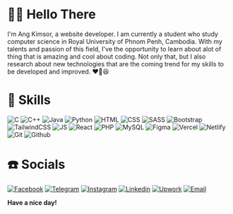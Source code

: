 # 👋🏻 Hello There

I'm Ang Kimsor, a website developer. I am currently a student who study computer science in Royal University of Phnom Penh, Cambodia. With my talents and passion of this field, I've the opportunity to learn about alot of thing that is amazing and cool about coding. Not only that, but I also research about new technologies that are the coming trend for my skills to be developed and improved. ❤️‍🔥😆

# 📖 Skills
![C]
![C++]
![Java]
![Python]
![HTML]
![CSS]
![SASS]
![Bootstrap]
![TailwindCSS]
![JS]
![React]
![PHP]
![MySQL]
![Figma]
![Vercel]
![Netlify]
![Git]
![Github]
<!--
![Angular]
![TypeScript]
![Next]
![Node]
![Express]
![Laravel]-->

# ☎️ Socials
[![Facebook][Facebook]](https://www.facebook.com/share/17618FLYKg/?mibextid=wwXIfr)
[![Telegram][Telegram]](https://t.me/Thirtieth_October)
[![Instagram][Instagram]](https://www.instagram.com/scorpio_thirtieth?igsh=MWFmendhemswdjV6MA%3D%3D&utm_source=qr)
[![Linkedin][Linkedin]](https://www.linkedin.com/me?trk=p_mwlite_feed-secondary_nav)
[![Upwork][Upwork]](https://www.upwork.com/freelancers/~0133b1ba089ed8cd3b)
[![Email][Email]](mailto:angkimsor@gmail.com)

**Have a nice day!**

[C]: https://img.shields.io/badge/C-20232A?style=for-the-badge&logo=C&logoColor=#A8B9CC
[C++]: https://img.shields.io/badge/C++-20232A?style=for-the-badge&logo=cplusplus&logoColor=#00599C
[Java]: https://img.shields.io/badge/Java-20232A?style=for-the-badge&logo=java&logoColor=#E34F26
[Python]: https://img.shields.io/badge/Python-20232A?style=for-the-badge&logo=python&logoColor=#00599C
[HTML]: https://img.shields.io/badge/HTML-20232A?style=for-the-badge&logo=html5&logoColor=#E34F26
[CSS]: https://img.shields.io/badge/CSS-20232A?style=for-the-badge&logo=css&logoColor=#663399
[SASS]: https://img.shields.io/badge/SASS-20232A?style=for-the-badge&logo=sass&logoColor=#CC6699
[Bootstrap]: https://img.shields.io/badge/Bootstrap-20232A?style=for-the-badge&logo=Bootstrap&logoColor=1572B6
[JS]: https://img.shields.io/badge/javascript-20232A?style=for-the-badge&logo=javascript&logoColor=F7DF1E
[TailwindCSS]: https://img.shields.io/badge/Tailwind_CSS-20232A?style=for-the-badge&logo=tailwind-css&logoColor=38B2AC
[React]: https://img.shields.io/badge/ReactJS-20232A?style=for-the-badge&logo=react&logoColor=61DAFB
[Vue]: https://img.shields.io/badge/VueJS-20232A?style=for-the-badge&logo=vue.js&logoColor=#4FC08D
[Angular]: https://img.shields.io/badge/AngularJS-20232A?style=for-the-badge&logo=angular&logoColor=red
[TypeScript]: https://img.shields.io/badge/TypeScript-20232A?style=for-the-badge&logo=typescript&logoColor=#3178C6
[Next]: https://img.shields.io/badge/NextJS-20232A?style=for-the-badge&logo=next.js&logoColor=#000000
[Node]: https://img.shields.io/badge/NodeJS-20232A?style=for-the-badge&logo=node.js&logoColor=#5FA04E
[Express]: https://img.shields.io/badge/ExpressJS-20232A?style=for-the-badge&logo=express&logoColor=#5FA04E
[Figma]: https://img.shields.io/badge/Figma-20232A?style=for-the-badge&logo=figma&logoColor=#F24E1E
[PHP]: https://img.shields.io/badge/PHP-20232A?style=for-the-badge&logo=php&logoColor=#777BB4
[Laravel]: https://img.shields.io/badge/Laravel-20232A?style=for-the-badge&logo=laravel&logoColor=#777BB4
[MySQL]: https://img.shields.io/badge/MySQL-20232A?style=for-the-badge&logo=mysql&logoColor=#4479A1 
[Facebook]: https://img.shields.io/badge/Facebook-20232A?style=for-the-badge&logo=facebook&logoColor=blue
[Telegram]: https://img.shields.io/badge/Telegram-20232A?style=for-the-badge&logo=telegram
[Instagram]: https://img.shields.io/badge/Instagram-20232A?style=for-the-badge&logo=instagram&logoColor=red
[Linkedin]: https://img.shields.io/badge/Linkedin-20232A?style=for-the-badge&logo=linkedin&logoColor=blue
[Upwork]: https://img.shields.io/badge/Upwork-20232A?style=for-the-badge&logo=upwork
[Email]: https://img.shields.io/badge/Email-20232A?style=for-the-badge&logo=gmail
[Vercel]: https://img.shields.io/badge/vercel-20232A?style=for-the-badge&logo=vercel
[Netlify]: https://img.shields.io/badge/netlify-20232A?style=for-the-badge&logo=netlify
[Git]: https://img.shields.io/badge/git-20232A?style=for-the-badge&logo=git
[GitHub]: https://img.shields.io/badge/github-20232A?style=for-the-badge&logo=github











